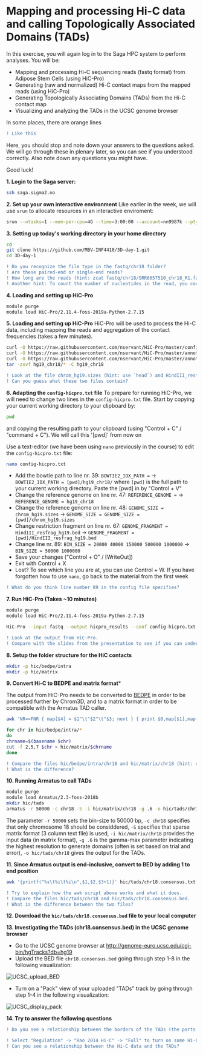# Mapping and processing Hi-C data and calling Topologically Associated Domains (TADs)
In this exercise, you will again log in to the Saga HPC system to perform analyses. You will be:
- Mapping and processing Hi-C sequencing reads (fastq format) from Adipose Stem Cells (using HiC-Pro)
- Generating (raw and normalized) Hi-C contact maps from the mapped reads (using HiC-Pro)
- Generating Topologically Associating Domains (TADs) from the Hi-C contact map
- Visualizing and analyzing the TADs in the UCSC genome browser

In some places, there are orange lines
```diff
! Like this
```
Here, you should stop and note down your answers to the questions asked. We will go through these in plenary later, so you can see if you understood correctly. Also note down any questions you might have.

Good luck!

**1. Login to the Saga server:**

```bash
ssh saga.sigma2.no
```

**2. Set up your own interactive environment**
Like earlier in the week, we will use `srun` to allocate resources in an interactive enviroment:
```bash
srun --ntasks=1 --mem-per-cpu=4G --time=3:00:00 --account=nn9987k --pty bash -i
```

**3. Setting up today's working directory in your home directory**
```bash
cd
git clone https://github.com/MBV-INF4410/3D-day-1.git
cd 3D-day-1
```

```diff
! Do you recognize the file type in the fastq/chr18 folder?
! Are these paired-end or single-end reads?
! How long are the reads (hint: zcat fastq/chr18/SRR6657510_chr18_R1.fastq.gz | head)
! Another hint: To count the number of nucleotides in the read, you could use R-command `nchar`
```

**4. Loading and setting up HiC-Pro**
```bash
module purge
module load HiC-Pro/2.11.4-foss-2019a-Python-2.7.15
```
**5. Loading and setting up HiC-Pro** 
HiC-Pro will be used to process the Hi-C data, including mapping the reads and aggregation of the contact frequencies (takes a few minutes).
```bash
curl -O https://raw.githubusercontent.com/nservant/HiC-Pro/master/config-hicpro.txt
curl -O https://raw.githubusercontent.com/nservant/HiC-Pro/master/annotation/chrom_hg19.sizes
curl -O https://raw.githubusercontent.com/nservant/HiC-Pro/master/annotation/HindIII_resfrag_hg19.bed
tar -zxvf hg19_chr18/* -C hg19_chr18
```
```diff
! Look at the file chrom_hg19.sizes (hint: use `head`) and HindIII_resfrag_hg19.bed. 
! Can you guess what these two files contain?
```


**6. Adapting the `config-hicpro.txt` file**
To prepare for running HiC-Pro, we will need to change two lines in the `config-hicpro.txt` file. 
Start by copying your current working directory to your clipboard by:
```bash
pwd
```
and copying the resulting path to your clipboard (using "Control + C" / "command + C"). We will call this '[pwd]' from now on

Use a text-editor (we have been using `nano` previously in the course) to edit the `config-hicpro.txt` file: 
```bash
nano config-hicpro.txt
```
- Add the bowtie path to line nr. 39: `BOWTIE2_IDX_PATH =` -> `BOWTIE2_IDX_PATH = [pwd]/hg19_chr18/` where `[pwd]` is the full path to your current working directory. Paste the [pwd] in by "Control + V"
- Change the reference genome on line nr. 47: `REFERENCE_GENOME =` -> `REFERENCE_GENOME = hg19_chr18`
- Change the reference genome on line nr. 48: `GENOME_SIZE = chrom_hg19.sizes` -> `GENOME_SIZE = GENOME_SIZE = [pwd]/chrom_hg19.sizes`
- Change restriction fragment on line nr. 67: `GENOME_FRAGMENT = HindIII_resfrag_hg19.bed` -> `GENOME_FRAGMENT = [pwd]/HindIII_resfrag_hg19.bed`
- Change line nr. 89: `BIN_SIZE = 20000 40000 150000 500000 1000000` -> `BIN_SIZE = 50000 1000000`
- Save your changes ("Control + O" / [WriteOut])
- Exit with Control + X
- Lost? To see which line you are at, you can use Control + W. If you have forgotten how to use `nano`, go back to the material from the first week

```diff
! What do you think line number 89 in the config file specifies?
```

**7. Run HiC-Pro (Takes ~10 minutes)**
```bash
module purge
module load HiC-Pro/2.11.4-foss-2019a-Python-2.7.15

HiC-Pro --input fastq --output hicpro_results --conf config-hicpro.txt
```
```diff
! Look at the output from HiC-Pro. 
! Compare with the slides from the presentation to see if you can understand what is happening
```

**8. Setup the folder structure for the HiC contacts**
```bash
mkdir -p hic/bedpe/intra
mkdir -p hic/matrix
```

**9. Convert Hi-C to BEDPE and matrix format***

The output from HiC-Pro needs to be converted to [BEDPE](https://bedtools.readthedocs.io/en/latest/content/general-usage.html#bedpe-format) in order to be processed further by Chrom3D, and to a matrix format in order to be compatible with the Armatus TAD caller.
```bash
awk 'NR==FNR { map[$4] = $1"\t"$2"\t"$3; next } { print $0,map[$1],map[$2] }' hicpro_results/hic_results/matrix/chr18/raw/50000/chr18_50000_abs.bed hicpro_results/hic_results/matrix/chr18/raw/50000/chr18_50000.matrix  | awk '$4==$7' | awk '{print $4"\t"$5"\t"$6"\t"$7"\t"$8"\t"$9"\t"$3}' > hic/bedpe/intra/chr18

for chr in hic/bedpe/intra/*
do
chrname=$(basename $chr)
cut -f 2,5,7 $chr > hic/matrix/$chrname
done
```
```diff
! Compare the files hic/bedpe/intra/chr18 and hic/matrix/chr18 (hint: use `head`). 
! What is the difference?
```

**10. Running Armatus to call TADs**
```bash
module purge
module load Armatus/2.3-foss-2018b
mkdir hic/tads
armatus -r 50000 -c chr18 -S -i hic/matrix/chr18 -g .6 -o hic/tads/chr18
```
The parameter `-r 50000` sets the bin-size to 50000 bp,  `-c chr18` specifies that only chromosome 18 should be considdered, `-S` specifies that sparse matrix format (3 column text file) is used, `-i hic/matrix/chr18` provides the input data (in matrix format), `-g .6` is the gamma-max parameter indicating the highest resolution to generate domains (often is set based on trial and error), `-o hic/tads/chr18` gives the output for the TADs.

**11. Since Armatus output is end-inclusive, convert to BED by adding 1 to end position**
```bash
awk '{printf("%s\t%i\t%i\n",$1,$2,$3+1)}' hic/tads/chr18.consensus.txt > hic/tads/chr18.consensus.bed
```

```diff
! Try to explain how the awk script above works and what it does.
! Compare the files hic/tads/chr18 and hic/tads/chr18.consensus.bed. 
! What is the difference between the two files?
```

**12. Download the `hic/tads/chr18.consensus.bed` file to your local computer**

**13. Investigating the TADs (chr18.consensus.bed) in the UCSC genome browser**
- Go to the UCSC genome browser at  http://genome-euro.ucsc.edu/cgi-bin/hgTracks?db=hg19
- Upload the BED file `chr18.consensus.bed` going through step 1-8 in the following visualization:

![UCSC_upload_BED](https://user-images.githubusercontent.com/5373069/100238933-1066af00-2f31-11eb-93d1-3945f8879dd6.png)

- Turn on a "Pack" view of your uploaded "TADs" track by going through step 1-4 in the following visualization:

![UCSC_display_pack](https://user-images.githubusercontent.com/5373069/100244151-e9ab7700-2f36-11eb-9196-5f7262582f50.png)


**14. Try to answer the following questions**
```diff
! Do you see a relationship between the borders of the TADs (the parts where the line breaks up/down) and the genes? [if so, what kind(s) of relationship(s)]?
```

```diff
! Select "Regulation" -> "Rao 2014 Hi-C" -> "Full" to turn on some Hi-C data visualization. 
! Can you see a relationship between the Hi-C data and the TADs?
```
